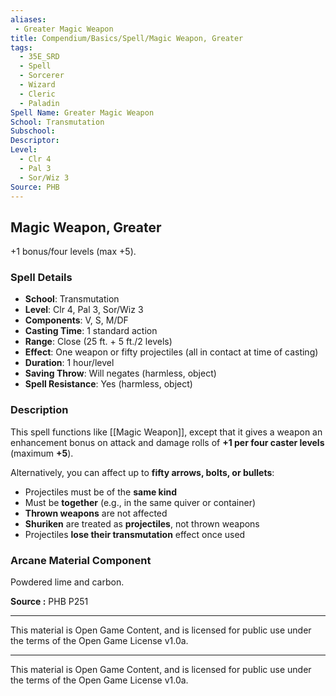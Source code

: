 ```yaml
---
aliases:
 - Greater Magic Weapon
title: Compendium/Basics/Spell/Magic Weapon, Greater
tags:  
  - 35E_SRD  
  - Spell  
  - Sorcerer  
  - Wizard  
  - Cleric  
  - Paladin  
Spell Name: Greater Magic Weapon
School: Transmutation
Subschool: 
Descriptor: 
Level:  
  - Clr 4  
  - Pal 3  
  - Sor/Wiz 3  
Source: PHB
---
```


## Magic Weapon, Greater

+1 bonus/four levels (max +5).

### Spell Details

- **School**: Transmutation  
- **Level**: Clr 4, Pal 3, Sor/Wiz 3  
- **Components**: V, S, M/DF  
- **Casting Time**: 1 standard action  
- **Range**: Close (25 ft. + 5 ft./2 levels)  
- **Effect**: One weapon or fifty projectiles (all in contact at time of casting)  
- **Duration**: 1 hour/level  
- **Saving Throw**: Will negates (harmless, object)  
- **Spell Resistance**: Yes (harmless, object)  

### Description

This spell functions like [[Magic Weapon]], except that it gives a weapon an enhancement bonus on attack and damage rolls of **+1 per four caster levels** (maximum **+5**).

Alternatively, you can affect up to **fifty arrows, bolts, or bullets**:
- Projectiles must be of the **same kind**  
- Must be **together** (e.g., in the same quiver or container)  
- **Thrown weapons** are not affected  
- **Shuriken** are treated as **projectiles**, not thrown weapons  
- Projectiles **lose their transmutation** effect once used

### Arcane Material Component

Powdered lime and carbon.



**Source :** PHB P251

---

This material is Open Game Content, and is licensed for public use under  
the terms of the Open Game License v1.0a.

---

This material is Open Game Content, and is licensed for public use under the terms of the Open Game License v1.0a.
